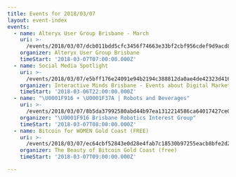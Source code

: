 ```yaml
---
title: Events for 2018/03/07
layout: event-index
events:
  - name: Alteryx User Group Brisbane - March
    uri: >-
      /events/2018/03/07/dcb011bdd5cfc3456f74663e33bf2cbf956cdef9d9acd8929115210244b57fa3
    organizer: Alteryx User Group Brisbane
    timeStart: '2018-03-07T07:00:00.000Z'
  - name: Social Media Spotlight
    uri: >-
      /events/2018/03/07/e5bff176e24091e94b2194c388812da0ae4de42323d4168ec1ee6a60ac0cce05
    organizer: Interactive Minds Brisbane - Events about Digital Marketing
    timeStart: '2018-03-06T22:00:00.000Z'
  - name: "\U0001F916 + \U0001F37A | Robots and Beverages"
    uri: >-
      /events/2018/03/07/8b5da37992580abd44b97ea1312214586ca64017427ce0bf3d7afe6f506aaf15
    organizer: "\U0001F916 Brisbane Robotics Interest Group"
    timeStart: '2018-03-07T08:00:00.000Z'
  - name: Bitcoin for WOMEN Gold Coast (FREE)
    uri: >-
      /events/2018/03/07/ec64cbf52843e0d28e4fab7c18530b97255eacb8bfe2d2f38234819bda2b893e
    organizer: The Beauty of Bitcoin Gold Coast (free)
    timeStart: '2018-03-07T09:00:00.000Z'

---
```

